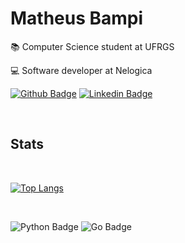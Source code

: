 # Matheus Bampi

📚 Computer Science student at UFRGS

💻 Software developer at Nelogica


[![Github Badge](https://img.shields.io/badge/-Github-000?style=flat-square&logo=Github&logoColor=white&link=https://github.com/fagnerpsantos)](https://github.com/mbampi)
[![Linkedin Badge](https://img.shields.io/badge/-LinkedIn-blue?style=flat-square&logo=Linkedin&logoColor=white&link=https://www.linkedin.com/in/fagnerpsantos/)](https://www.linkedin.com/in/matheusbampi/)

<br/>

## Stats

<br/>

[![Top Langs](https://github-readme-stats.vercel.app/api/top-langs/?username=mbampi&layout=compact)](https://github.com/anuraghazra/github-readme-stats)

<br/>

![Python Badge](https://img.shields.io/badge/Python-3776AB?style=for-the-badge&logo=python&logoColor=white)
![Go Badge](https://img.shields.io/badge/Go-00ADD8?style=for-the-badge&logo=go&logoColor=white)
